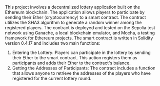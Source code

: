 This project involves a decentralized lottery application built on the Ethereum blockchain. The application allows players to participate by sending their Ether (cryptocurrency) to a smart contract. The contract utilizes the SHA3 algorithm to generate a random winner among the registered players. The contract is deployed and tested on the Sepolia test network using Ganache, a local blockchain emulator, and Mocha, a testing framework for Ethereum projects.
The smart contract is written in Solidity version 0.4.17 and includes two main functions:
1. Entering the Lottery: Players can participate in the lottery by sending their Ether to the smart contract. This action registers them as participants and adds their Ether to the contract's balance.
2. Getting the Addresses of Participants: The contract includes a function that allows anyone to retrieve the addresses of the players who have registered for the current lottery round.

